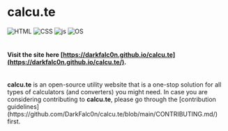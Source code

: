 # calcu.te
![HTML](https://img.shields.io/badge/HTML5-E34F26.svg?style=for-the-badge&logo=HTML5&logoColor=white)
![CSS](https://img.shields.io/badge/CSS3-1572B6.svg?style=for-the-badge&logo=CSS3&logoColor=white)
![js](https://img.shields.io/badge/JavaScript-F7DF1E.svg?style=for-the-badge&logo=JavaScript&logoColor=black)
![OS](https://img.shields.io/badge/Open%20Source%20Initiative-3DA639.svg?style=for-the-badge&logo=Open-Source-Initiative&logoColor=white)
<br><br>
#### Visit the site here [https://darkfalc0n.github.io/calcu.te](https://darkfalc0n.github.io/calcu.te/).
<br>
<b>calcu.te</b> is an open-source utility website that is a one-stop solution for all types of calculators (and converters) you might need. 
In case you are considering contributing to <b>calcu.te</b>, please go through the [contribution guidelines](https://github.com/DarkFalc0n/calcu.te/blob/main/CONTRIBUTING.md/) first.


